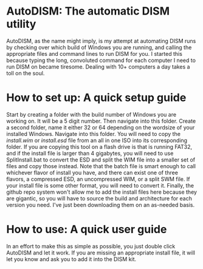 # AutoDISM: The automatic DISM utility
AutoDISM, as the name might imply, is my attempt at automating DISM runs by checking over which build of Windows you are running, and calling the appropriate files and command lines to run DISM for you.
I started this because typing the long, convoluted command for each computer I need to run DISM on became tiresome. Dealing with 10+ computers a day takes a toll on the soul.

# How to set up: A quick setup guide
Start by creating a folder with the build number of Windows you are working on. It will be a 5 digit number. Then navigate into this folder. Create a second folder, name it either 32 or 64 depending on the wordsize of your installed Windows. Navigate into this folder. You will need to copy the *install.wim* or *install.esd* file from an all in one ISO into its corresponding folder.
If you are copying this tool on a flash drive is that is running FAT32, and if the install file is larger than 4 gigabytes, you will need to use SplitInstall.bat to convert the ESD and split the WIM file into a smaller set of files and copy those instead.
Note that the batch file is smart enough to call whichever flavor of install you have, and there can exist one of three flavors, a compressed ESD, an uncompressed WIM, or a split SWM file.
If your install file is some other format, you will need to convert it.
Finally, the github repo system won't allow me to add the install files here because they are gigantic, so you will have to source the build and architecture for each version you need. I've just been downloading them on an as-needed basis.

# How to use: A quick user guide
In an effort to make this as simple as possible, you just double click AutoDISM and let it work. If you are missing an appropriate install file, it will let you know and ask you to add it into the DISM kit.
